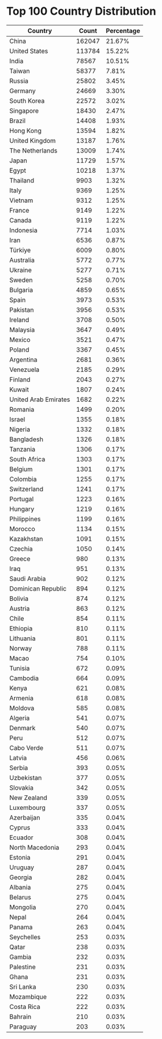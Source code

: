 # Top 100 Country Distribution
| Country | Count | Percentage |
|----|----|----|
| China | 162047 | 21.67% |
| United States | 113784 | 15.22% |
| India | 78567 | 10.51% |
| Taiwan | 58377 | 7.81% |
| Russia | 25802 | 3.45% |
| Germany | 24669 | 3.30% |
| South Korea | 22572 | 3.02% |
| Singapore | 18430 | 2.47% |
| Brazil | 14408 | 1.93% |
| Hong Kong | 13594 | 1.82% |
| United Kingdom | 13187 | 1.76% |
| The Netherlands | 13009 | 1.74% |
| Japan | 11729 | 1.57% |
| Egypt | 10218 | 1.37% |
| Thailand | 9903 | 1.32% |
| Italy | 9369 | 1.25% |
| Vietnam | 9312 | 1.25% |
| France | 9149 | 1.22% |
| Canada | 9119 | 1.22% |
| Indonesia | 7714 | 1.03% |
| Iran | 6536 | 0.87% |
| Türkiye | 6009 | 0.80% |
| Australia | 5772 | 0.77% |
| Ukraine | 5277 | 0.71% |
| Sweden | 5258 | 0.70% |
| Bulgaria | 4859 | 0.65% |
| Spain | 3973 | 0.53% |
| Pakistan | 3956 | 0.53% |
| Ireland | 3708 | 0.50% |
| Malaysia | 3647 | 0.49% |
| Mexico | 3521 | 0.47% |
| Poland | 3367 | 0.45% |
| Argentina | 2681 | 0.36% |
| Venezuela | 2185 | 0.29% |
| Finland | 2043 | 0.27% |
| Kuwait | 1807 | 0.24% |
| United Arab Emirates | 1682 | 0.22% |
| Romania | 1499 | 0.20% |
| Israel | 1355 | 0.18% |
| Nigeria | 1332 | 0.18% |
| Bangladesh | 1326 | 0.18% |
| Tanzania | 1306 | 0.17% |
| South Africa | 1303 | 0.17% |
| Belgium | 1301 | 0.17% |
| Colombia | 1255 | 0.17% |
| Switzerland | 1241 | 0.17% |
| Portugal | 1223 | 0.16% |
| Hungary | 1219 | 0.16% |
| Philippines | 1199 | 0.16% |
| Morocco | 1134 | 0.15% |
| Kazakhstan | 1091 | 0.15% |
| Czechia | 1050 | 0.14% |
| Greece | 980 | 0.13% |
| Iraq | 951 | 0.13% |
| Saudi Arabia | 902 | 0.12% |
| Dominican Republic | 894 | 0.12% |
| Bolivia | 874 | 0.12% |
| Austria | 863 | 0.12% |
| Chile | 854 | 0.11% |
| Ethiopia | 810 | 0.11% |
| Lithuania | 801 | 0.11% |
| Norway | 788 | 0.11% |
| Macao | 754 | 0.10% |
| Tunisia | 672 | 0.09% |
| Cambodia | 664 | 0.09% |
| Kenya | 621 | 0.08% |
| Armenia | 618 | 0.08% |
| Moldova | 585 | 0.08% |
| Algeria | 541 | 0.07% |
| Denmark | 540 | 0.07% |
| Peru | 512 | 0.07% |
| Cabo Verde | 511 | 0.07% |
| Latvia | 456 | 0.06% |
| Serbia | 393 | 0.05% |
| Uzbekistan | 377 | 0.05% |
| Slovakia | 342 | 0.05% |
| New Zealand | 339 | 0.05% |
| Luxembourg | 337 | 0.05% |
| Azerbaijan | 335 | 0.04% |
| Cyprus | 333 | 0.04% |
| Ecuador | 308 | 0.04% |
| North Macedonia | 293 | 0.04% |
| Estonia | 291 | 0.04% |
| Uruguay | 287 | 0.04% |
| Georgia | 282 | 0.04% |
| Albania | 275 | 0.04% |
| Belarus | 275 | 0.04% |
| Mongolia | 270 | 0.04% |
| Nepal | 264 | 0.04% |
| Panama | 263 | 0.04% |
| Seychelles | 253 | 0.03% |
| Qatar | 238 | 0.03% |
| Gambia | 232 | 0.03% |
| Palestine | 231 | 0.03% |
| Ghana | 231 | 0.03% |
| Sri Lanka | 230 | 0.03% |
| Mozambique | 222 | 0.03% |
| Costa Rica | 222 | 0.03% |
| Bahrain | 210 | 0.03% |
| Paraguay | 203 | 0.03% |
